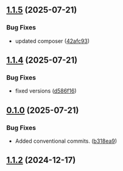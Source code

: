## [1.1.5](https://github.com/tearoom1/uniform-spam-words/compare/v1.1.4...v1.1.5) (2025-07-21)


### Bug Fixes

* updated composer ([42afc93](https://github.com/tearoom1/uniform-spam-words/commit/42afc9315e2846cda5de5fb7ce1460b8c09ce9b7))

## [1.1.4](https://github.com/tearoom1/uniform-spam-words/compare/v0.1.0...v1.1.4) (2025-07-21)


### Bug Fixes

* fixed versions ([d586f16](https://github.com/tearoom1/uniform-spam-words/commit/d586f16e06c7731e7008c892cd127546b7135921))

## [0.1.0](https://github.com/tearoom1/uniform-spam-words/compare/v1.1.2...v0.1.0) (2025-07-21)


### Bug Fixes

* Added conventional commits. ([b318ea9](https://github.com/tearoom1/uniform-spam-words/commit/b318ea95b7419776cce5191b9e4c41d6b2cc73fb))

## [1.1.2](https://github.com/tearoom1/uniform-spam-words/compare/v1.1.1...v1.1.2) (2024-12-17)

